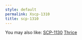 ```yaml
---
style: default
permalink: Xscp-1310
title: scp-1310
---
```

You may also like:
[SCP-1130](http://scp-wiki.net/scp-1130)
[Thrice](http://scp-wiki.net/thrice)